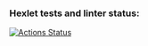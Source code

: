 ### Hexlet tests and linter status:
[![Actions Status](https://github.com/PZhukovski/frontend-project-lvl2/workflows/hexlet-check/badge.svg)](https://github.com/PZhukovski/frontend-project-lvl2/actions)